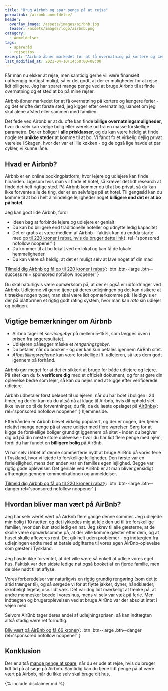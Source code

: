 ```yaml
---
title: "Brug Airbnb og spar penge på at rejse"
permalink: /airbnb-anmeldelse/
header:
  overlay_image: /assets/images/airbnb.jpg
  teaser: /assets/images/logo/airbnb.png
category:
  - Anmeldelser
tags:
  - spareråd
  - rejsetips
excerpt: "Airbnb åbner markedet for at få overnatning på kortere og længere ferier - og det er ofte det første sted, jeg kigger efter overnatning, uanset om jeg skal alene afsted eller sammen med familien"
last_modified_at: 2021-04-10T14:50:00+08:00
---
```


Får man nu elsker at rejse, men samtidig gerne vil være finansielt uafhængig hurtigst muligt, så er det godt, at der er muligheder for at rejse lidt billigere. Jeg har sparet mange penge ved at bruge Airbnb til at finde overnatning og et sted at bo på mine rejser.

Airbnb åbner markedet for at få overnatning på kortere og længere ferier - og det er ofte det første sted, jeg kigger efter overnatning, uanset om jeg skal alene afsted eller sammen med familien.

Det fede ved Airbnb er at du ofte kan finde **billige overnatningsmuligheder**, hvor du selv kan vælge bolig eller værelse ud fra en masse forskellige parametre. Der er boliger i **alle prisklasser**, og du kan være heldig at finde nogle ret **unikke steder** at komme til at bo. Vi fandt fx et virkelig dejlig privat værelse i Skagen, hvor der var et lille køkken - og de også lige havde et par cykler, vi kunne låne.

## Hvad er Airbnb?

Airbnb er en online bookingplatform, hvor lejere og udlejere kan finde hinanden. Ligesom hvis man vil finde et hotel, så kræver det lidt research at finde det helt rigtige sted. På Airbnb kommer du til at bo privat, så du kan ikke forvente alle de ting, der er en selvfølge på et hotel. Til gengæld kan du komme til at bo i helt almindelige lejligheder noget **billigere end det er at bo på hotel**.

Jeg kan godt lide Airbnb, fordi

- Ideen bag at forbinde lejere og udlejere er genialt
- Du kan bo billigere end traditionelle hoteller og udnytte ledig kapacitet
- Det er gratis at være medlem af Airbnb - faktisk kan du endda starte med
[op til 220 kroner i rabat, hvis du bruger dette link](/go/airbnb/){: rel='sponsored nofollow noopener' }
- Du kommer til at bo lokalt ved en lokal og kan få de lokale hemmeligheder
- Du kan være så heldig, at det er muligt selv at lave noget af din mad

[Tilmeld dig Airbnb og få op til 220 kroner i rabat](/go/airbnb/){: .btn .btn--large .btn--success rel='sponsored nofollow noopener' }

Du skal naturligvis være opmærksom på, at der er også er udfordringer ved Airbnb. Udlejerne vil gerne tjene på deres udlejningen og det kan risikere at tiltrække nogen typer, man skal være lidt opmærksomme på. Heldigvis er der på platformen et rigtig godt rating system, hvor man kan _rate_ sin udlejer og boligen.

## Vigtige bemærkninger om Airbnb

- Airbnb tager et _servicegebyr_ på mellem 5-15%, som lægges oven i prisen fra søgeresultatet.
- Udlejeren pålægger måske et _rengøringsgebyr_.
- Du betaler, når du booker - og der kan kun betales igennem AirBnb sitet.
- _Afbestillingsreglerne_ kan være forskellige ift. udlejeren, så læs dem godt igennem på forhånd.

Airbnb gør meget for at det er sikkert at bruge for både udlejere og lejere. På sitet kan du fx **verificere dig** med et officielt dokument, og for at gøre din oplevelse bedre som lejer, så kan du nøjes med at kigge efter verificerede udlejere.

Airbnb udbetaler først beløbet til udlejeren, når du har boet i boligen i 24 timer, og derfor kan du du altså nå at klage til Airbnb, hvis dit ophold slet ikke lever op til de forventninger, du fik, da du læste opslaget på [AirBnbs](/go/airbnb/){: rel='sponsored nofollow noopener' } hjemmeside.

Efterhånden er Airbnb blevet virkelig populært, og der er nogen, der tjener relativt mange penge på at være udlejer med flere værelser. Sørg for at kigge de forskellige boliger grundigt iggennem på sitet - inden du begiver dig ud på din næste store oplevelse - hvor du har lidt flere penge med hjem, fordi du har fundet en **billigere bolig** på AirBnb.

Vi har selv i løbet af denne sommerferie nydt at bruge AirBnb på vores ferie i Tyskland, hvor vi lejede to forskellige lejligheder. Den første var en ferielejlighed, mens den anden var en families egen lejlighed. Begge var rigtig gode oplevelser. Det geniale ved AirBnb er at man bliver gensidigt afhængige gennem kommunikationen og anmeldelser.

[Tilmeld dig Airbnb og få op til 220 kroner i rabat](/go/airbnb/){: .btn .btn--large .btn--danger rel='sponsored nofollow noopener' }

## Hvordan bliver man vært på AirBnb?

Jeg har selv været vært på AirBnb flere gange denne sommer. Jeg udlejede min bolig i 10 nætter, og det lykkedes mig at leje den ud til tre forskellige familier, hvor den kun stod ledig en nat. Jeg skrev til alle gæsterne, at de skulle være opmærksomme på, at der ville komme gæster efter dem, og at huset skulle afleveres rent. Det gik helt uden problemer - og indtægten fra udlejningen endte med at betale udgifterne til vores egen AirBnb-oplevelse som gæster i Tyskland.

Jeg havde ikke forventet, at det ville være så enkelt at udleje vores eget hus. Faktisk var den sidste ledige nat også booket af en fjerde familie, men de blev nødt til at aflyse.

Vores forberedelser var naturligvis en rigtig grundig rengøring (som det jo altid trænger til), og så sørgede vi for at flytte jakker, dyner, håndklæder, skrøbeligt legetøj osv. lidt væk. Det var dog lidt mærkeligt at tænke på, at andre mennesker boede i vores hus, mens vi selv var væk på ferie. Men indtægten og brugeroplevelsen ved at bruge AirBnb var der absolut intet i vejen med.

Selvom AirBnb tager deres andel af udlejningsprisen, så kan indtægten altså stadig være ret fornuftig.

[Bliv vært på AirBnb og få 66 kroner](/go/airbnb/){: .btn .btn--large .btn--danger rel='sponsored nofollow noopener' }

## Konklusion

Der er altså [mange penge at spare](/spar-penge/), når du er ude at rejse, hvis du bruger lidt tid på at søge på Airbnb. Samtidig kan du tjene lidt penge på at være vært på Airbnb, når du ikke selv skal bruge dit hus.

{% include disclaimer.md %}

